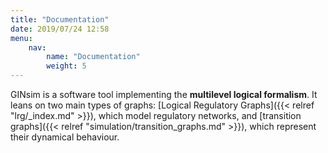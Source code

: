 ```yaml
---
title: "Documentation"
date: 2019/07/24 12:58
menu: 
    nav:
        name: "Documentation"
        weight: 5
---
```


GINsim is a software tool implementing the **multilevel logical formalism**.
It leans on two main types of graphs:
[Logical Regulatory Graphs]({{< relref "lrg/_index.md" >}}),
which model regulatory networks, and
[transition graphs]({{< relref "simulation/transition_graphs.md" >}}),
which represent their dynamical behaviour.

